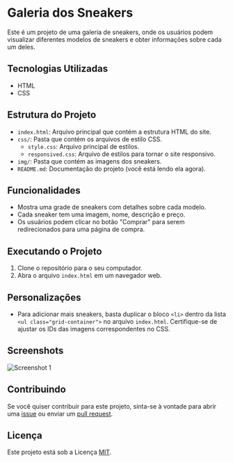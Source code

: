 # Galeria dos Sneakers

Este é um projeto de uma galeria de sneakers, onde os usuários podem visualizar diferentes modelos de sneakers e obter informações sobre cada um deles.

## Tecnologias Utilizadas

- HTML
- CSS

## Estrutura do Projeto

- `index.html`: Arquivo principal que contém a estrutura HTML do site.
- `css/`: Pasta que contém os arquivos de estilo CSS.
  - `style.css`: Arquivo principal de estilos.
  - `responsived.css`: Arquivo de estilos para tornar o site responsivo.
- `img/`: Pasta que contém as imagens dos sneakers.
- `README.md`: Documentação do projeto (você está lendo ela agora).

## Funcionalidades

- Mostra uma grade de sneakers com detalhes sobre cada modelo.
- Cada sneaker tem uma imagem, nome, descrição e preço.
- Os usuários podem clicar no botão "Comprar" para serem redirecionados para uma página de compra.

## Executando o Projeto

1. Clone o repositório para o seu computador.
2. Abra o arquivo `index.html` em um navegador web.

## Personalizações

- Para adicionar mais sneakers, basta duplicar o bloco `<li>` dentro da lista `<ul class="grid-container">` no arquivo `index.html`. Certifique-se de ajustar os IDs das imagens correspondentes no CSS.

## Screenshots

![Screenshot 1](screenshot1.png)

## Contribuindo

Se você quiser contribuir para este projeto, sinta-se à vontade para abrir uma [issue](https://github.com/ojonassa/galeria-sneakes/issues) ou enviar um [pull request](https://github.com/ojonassa/galeria-sneakes/pulls).

## Licença

Este projeto está sob a Licença [MIT](LICENSE).
